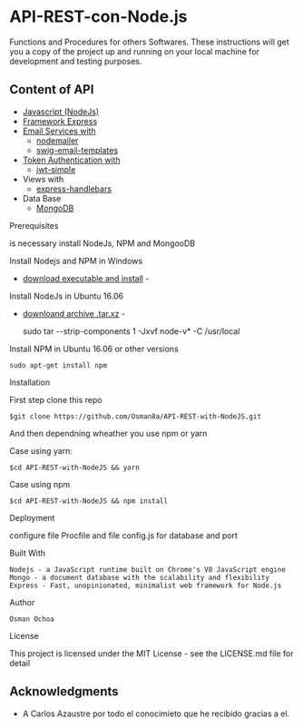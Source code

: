 # API-REST-con-Node.js

Functions and Procedures for others Softwares. These instructions will get you a copy of the project up and running on your local machine for development and testing purposes.

## Content of API
- [Javascript (NodeJs)](https://www.google.co.ve/search?client=ubuntu&channel=fs&q=nodejs&ie=utf-8&oe=utf-8&gfe_rd=cr&dcr=0&ei=ky3UWYLqK8bLXqOusaAL)
- [Framework Express](http://expressjs.com/es/)
- [Email Services with](https://yarnpkg.com/en/package/nodemailer)
  - [nodemailer](https://nodemailer.com/about/)
  - [swig-email-templates](https://github.com/andrewrk/swig-email-templates)
- [Token Authentication with](https://jwt.io/)
    - [jwt-simple](https://yarnpkg.com/en/package/jwt-simple)
- Views with
  - [express-handlebars](https://github.com/ericf/express-handlebars)
- Data Base
    - [MongoDB](https://www.mongodb.com/es)


Prerequisites

is necessary install NodeJs, NPM and MongooDB

Install Nodejs and NPM in Windows

* [download executable and install](https://nodejs.org/es/download/) - 

Install NodeJs in Ubuntu 16.06

* [downloand archive .tar.xz](https://nodejs.org/es/download/) - 

    sudo tar --strip-components 1 -Jxvf node-v* -C /usr/local

Install NPM in Ubuntu 16.06 or other versions

    sudo apt-get install npm

Installation

First step clone this repo

    $git clone https://github.com/Osman8a/API-REST-with-NodeJS.git

And then dependning wheather you use npm or yarn

Case using yarn:

    $cd API-REST-with-NodeJS && yarn

Case using npm

    $cd API-REST-with-NodeJS && npm install

Deployment

configure file Procfile and file config.js for database and port


Built With

    Nodejs - a JavaScript runtime built on Chrome's V8 JavaScript engine
    Mongo - a document database with the scalability and flexibility
    Express - Fast, unopinionated, minimalist web framework for Node.js

Author

    Osman Ochoa 

License

This project is licensed under the MIT License - see the LICENSE.md file for detail

## Acknowledgments

* A Carlos Azaustre por todo el conocimieto 
que he recibido gracias a el. 
